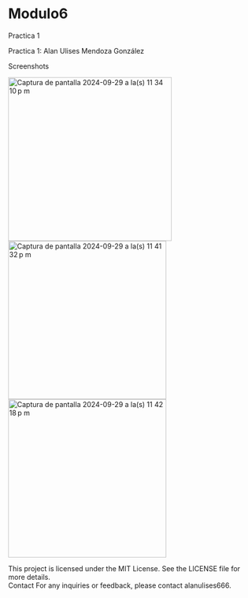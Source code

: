 # Modulo6
Practica 1

Practica 1:
Alan Ulises Mendoza González

Screenshots

<img width="332" alt="Captura de pantalla 2024-09-29 a la(s) 11 34 10 p m" src="https://github.com/user-attachments/assets/a76dc968-0502-4dd0-ba90-4d4bee49bbfe">

<img width="321" alt="Captura de pantalla 2024-09-29 a la(s) 11 41 32 p m" src="https://github.com/user-attachments/assets/fd523577-96b5-4b23-825d-d821a889da2e">

<img width="321" alt="Captura de pantalla 2024-09-29 a la(s) 11 42 18 p m" src="https://github.com/user-attachments/assets/288cdc40-b6a4-4e2f-b383-84823167b3c5">


This project is licensed under the MIT License. See the LICENSE file for more details.  
Contact
For any inquiries or feedback, please contact alanulises666.
